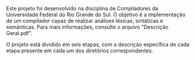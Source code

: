 Este projeto foi desenvolvido na disciplina de Compiladores da Universidade Federal do Rio Grande do Sul. O objetivo é a implementação de um compilador capaz de realizar
análises léxicas, sintáticas e semânticas. Para mais informações, consulte o arquivo "Descrição Geral.pdf".

O projeto está dividido em seis etapas, com a descrição específica de cada etapa presente em cada um dos diretórios correspondentes.
